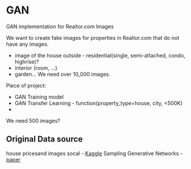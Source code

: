# GAN
GAN implementation for Realtor.com Images


We want to create fake images for properties in Realtor.com that do not have any images. 
- image of the house outside - residential(single, semi-attached, condo, highrise)?
- interior (room, ...)
- garden...
We need over 10_000 images.



Piece of project:
- GAN Training model
- GAN Transfer Learning - function(property_type=house, city, <500K)
- 
We need 500 images?



## Original Data source
house pricesand images socal - [Kaggle](https://www.kaggle.com/ted8080/house-prices-and-images-socal)
Sampling Generative Networks - [paper](https://arxiv.org/abs/1609.04468)

